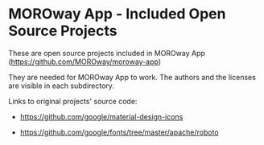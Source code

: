 # MOROway App - Included Open Source Projects


These are open source projects included in MOROway App (https://github.com/MOROway/moroway-app)

They are needed for MOROway App to work. The authors and the licenses are visible in each subdirectory.

Links to original projects' source code:

*  https://github.com/google/material-design-icons

*  https://github.com/google/fonts/tree/master/apache/roboto
